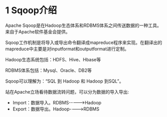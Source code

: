 # 1 Sqoop介绍
Apache Sqoop是在Hadoop生态体系和RDBMS体系之间传送数据的一种工具。来自于Apache软件基金会提供。

Sqoop工作机制是将导入或导出命令翻译成mapreduce程序来实现。在翻译出的mapreduce中主要是对inputformat和outputformat进行定制。

Hadoop生态系统包括：HDFS、Hive、Hbase等

RDBMS体系包括：Mysql、Oracle、DB2等

Sqoop可以理解为：“SQL 到 Hadoop 和 Hadoop 到SQL”。

站在Apache立场看待数据流转问题，可以分为数据的导入导出:
- Import：数据导入。RDBMS----->Hadoop
- Export：数据导出。Hadoop---->RDBMS